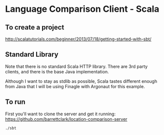 # Language Comparison Client - Scala

## To create a project

http://scalatutorials.com/beginner/2013/07/18/getting-started-with-sbt/

## Standard Library

Note that there is no standard Scala HTTP library.  There are 3rd party clients, and there is the base Java implementation.

Although I want to stay as stdlib as possible, Scala tastes different enough from Java that I will be using Finagle with Argonaut for this example.

## To run

First you'll want to clone the server and get it running: https://github.com/barrettclark/location-comparison-server

    ./sbt
